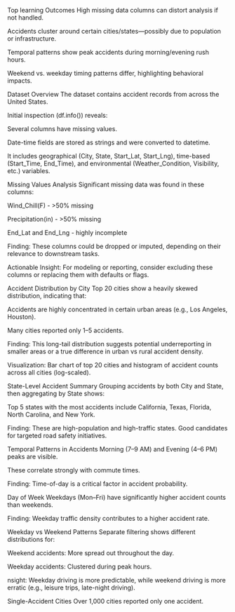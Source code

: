 Top learning Outcomes
High missing data columns can distort analysis if not handled.

Accidents cluster around certain cities/states—possibly due to population or infrastructure.

Temporal patterns show peak accidents during morning/evening rush hours.

Weekend vs. weekday timing patterns differ, highlighting behavioral impacts.

Dataset Overview
The dataset contains accident records from across the United States.

Initial inspection (df.info()) reveals:

Several columns have missing values.

Date-time fields are stored as strings and were converted to datetime.

It includes geographical (City, State, Start_Lat, Start_Lng), time-based (Start_Time, End_Time), and environmental (Weather_Condition, Visibility, etc.) variables.

Missing Values Analysis
Significant missing data was found in these columns:

Wind_Chill(F) - >50% missing

Precipitation(in) - >50% missing

End_Lat and End_Lng - highly incomplete

Finding: These columns could be dropped or imputed, depending on their relevance to downstream tasks.

Actionable Insight: For modeling or reporting, consider excluding these columns or replacing them with defaults or flags.

Accident Distribution by City
Top 20 cities show a heavily skewed distribution, indicating that:

Accidents are highly concentrated in certain urban areas (e.g., Los Angeles, Houston).

Many cities reported only 1–5 accidents.

Finding: This long-tail distribution suggests potential underreporting in smaller areas or a true difference in urban vs rural accident density.

Visualization: Bar chart of top 20 cities and histogram of accident counts across all cities (log-scaled).

State-Level Accident Summary
Grouping accidents by both City and State, then aggregating by State shows:

Top 5 states with the most accidents include California, Texas, Florida, North Carolina, and New York.

Finding: These are high-population and high-traffic states. Good candidates for targeted road safety initiatives.

Temporal Patterns in Accidents
Morning (7–9 AM) and Evening (4–6 PM) peaks are visible.

These correlate strongly with commute times.

Finding: Time-of-day is a critical factor in accident probability.

Day of Week
Weekdays (Mon–Fri) have significantly higher accident counts than weekends.

Finding: Weekday traffic density contributes to a higher accident rate.

Weekday vs Weekend Patterns
Separate filtering shows different distributions for:

Weekend accidents: More spread out throughout the day.

Weekday accidents: Clustered during peak hours.

nsight: Weekday driving is more predictable, while weekend driving is more erratic (e.g., leisure trips, late-night driving).

Single-Accident Cities
Over 1,000 cities reported only one accident.